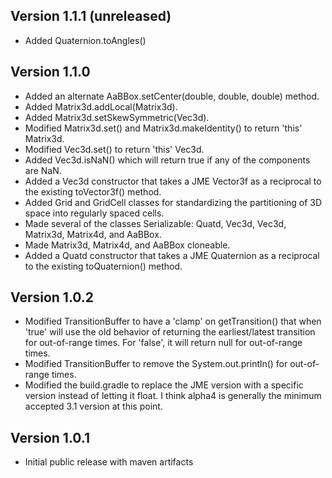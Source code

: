 Version 1.1.1 (unreleased)
--------------
* Added Quaternion.toAngles()


Version 1.1.0 
--------------
* Added an alternate AaBBox.setCenter(double, double, double) method.
* Added Matrix3d.addLocal(Matrix3d).
* Added Matrix3d.setSkewSymmetric(Vec3d).
* Modified Matrix3d.set() and Matrix3d.makeIdentity() to return 'this'
    Matrix3d.
* Modified Vec3d.set() to return 'this' Vec3d.
* Added Vec3d.isNaN() which will return true if any of the components
    are NaN.
* Added a Vec3d constructor that takes a JME Vector3f as a reciprocal to
    the existing toVector3f() method.
* Added Grid and GridCell classes for standardizing the partitioning of 
    3D space into regularly spaced cells.
* Made several of the classes Serializable: Quatd, Vec3d, Vec3d, Matrix3d, 
    Matrix4d, and AaBBox.
* Made Matrix3d, Matrix4d, and AaBBox cloneable.
* Added a Quatd constructor that takes a JME Quaternion as a reciprocal to
    the existing toQuaternion() method.


Version 1.0.2 
--------------
* Modified TransitionBuffer to have a 'clamp' on getTransition()
    that when 'true' will use the old behavior of returning the
    earliest/latest transition for out-of-range times.  For 'false',
    it will return null for out-of-range times.
* Modified TransitionBuffer to remove the System.out.println() for 
    out-of-range times.
* Modified the build.gradle to replace the JME version with a specific 
    version instead of letting it float.  I think alpha4 is generally
    the minimum accepted 3.1 version at this point. 


Version 1.0.1
--------------
* Initial public release with maven artifacts
